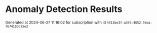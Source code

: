 # Anomaly Detection Results


<sup>Generated at 2024-06-27 11:16:02 for subscription with id `4913be3f-a345-4652-9bba-767418dd25e3`</sup>

